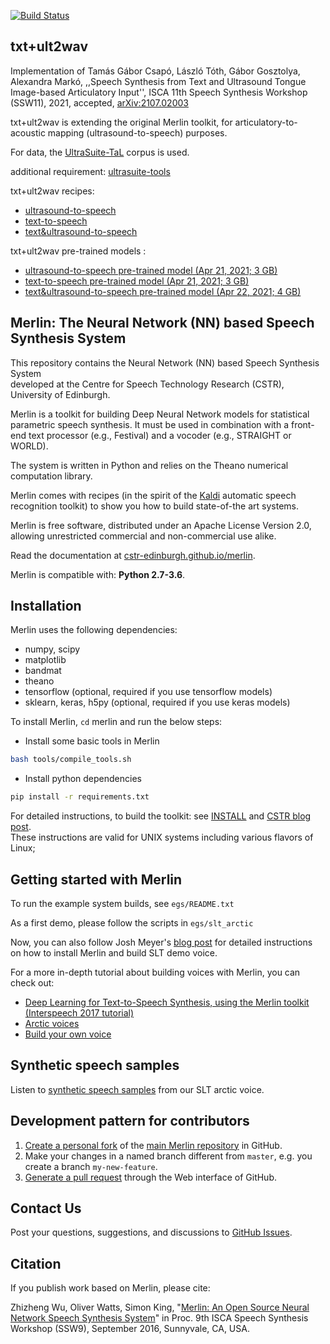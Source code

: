 [![Build Status](https://travis-ci.org/CSTR-Edinburgh/merlin.svg?branch=master)](https://travis-ci.org/CSTR-Edinburgh/merlin)

## txt+ult2wav

Implementation of Tamás Gábor Csapó, László Tóth, Gábor Gosztolya, Alexandra Markó, ,,Speech Synthesis from Text and Ultrasound Tongue Image-based Articulatory Input'', ISCA 11th Speech Synthesis Workshop (SSW11), 2021, accepted, [arXiv:2107.02003](http://arxiv.org/abs/2107.02003)

txt+ult2wav is extending the original Merlin toolkit, for articulatory-to-acoustic mapping (ultrasound-to-speech) purposes.

For data, the [UltraSuite-TaL](https://ultrasuite.github.io/data/tal_corpus/) corpus is used.

additional requirement: [ultrasuite-tools](https://github.com/UltraSuite/ultrasuite-tools)

txt+ult2wav recipes:

- [ultrasound-to-speech](egs/txt+ult2wav/ultrasuite_tal_ult2wav/README.md)
- [text-to-speech](egs/txt+ult2wav/ultrasuite_tal_txt2wav/README.md)
- [text&ultrasound-to-speech](egs/txt+ult2wav/ultrasuite_tal_txt+ult2wav/README.md)

txt+ult2wav pre-trained models :

- [ultrasound-to-speech pre-trained model (Apr 21, 2021; 3 GB)](https://simonyi-my.sharepoint.com/:u:/g/personal/csapszi_sch_bme_hu/Eb2KjIx5NClHuIhjqa5YUFIB6Z4ESe0yYrYfhBu3-Vw_Dg?e=ltUF7n)
- [text-to-speech pre-trained model (Apr 21, 2021; 3 GB)](https://simonyi-my.sharepoint.com/:u:/g/personal/csapszi_sch_bme_hu/EdZtH1h8aadFpPcSv6lUrBABMZshw5ZjPV9sLx6YQhxdFg?e=NV46pR)
- [text&ultrasound-to-speech pre-trained model (Apr 22, 2021; 4 GB)](https://simonyi-my.sharepoint.com/:u:/g/personal/csapszi_sch_bme_hu/EYpuAE7KmxhBuCIxAHfIVLMBb3dzjq7WoW8YKZwawWDnYA?e=jHIA6i)




## Merlin: The Neural Network (NN) based Speech Synthesis System

This repository contains the Neural Network (NN) based Speech Synthesis System  
developed at the Centre for Speech Technology Research (CSTR), University of 
Edinburgh. 

Merlin is a toolkit for building Deep Neural Network models for statistical parametric speech synthesis. 
It must be used in combination with a front-end text processor (e.g., Festival) and a vocoder (e.g., STRAIGHT or WORLD).

The system is written in Python and relies on the Theano numerical computation library.

Merlin comes with recipes (in the spirit of the [Kaldi](https://github.com/kaldi-asr/kaldi) automatic speech recognition toolkit) to show you how to build state-of-the art systems.

Merlin is free software, distributed under an Apache License Version 2.0, allowing unrestricted commercial and non-commercial use alike.

Read the documentation at [cstr-edinburgh.github.io/merlin](https://cstr-edinburgh.github.io/merlin/).

Merlin is compatible with: __Python 2.7-3.6__.

Installation
------------

Merlin uses the following dependencies:

- numpy, scipy
- matplotlib
- bandmat
- theano
- tensorflow (optional, required if you use tensorflow models)
- sklearn, keras, h5py (optional, required if you use keras models)

To install Merlin, `cd` merlin and run the below steps:

- Install some basic tools in Merlin
```sh
bash tools/compile_tools.sh
```
- Install python dependencies
```sh
pip install -r requirements.txt
```

For detailed instructions, to build the toolkit: see [INSTALL](https://github.com/CSTR-Edinburgh/merlin/blob/master/INSTALL.md) and [CSTR blog post](https://cstr-edinburgh.github.io/install-merlin/).  
These instructions are valid for UNIX systems including various flavors of Linux;


Getting started with Merlin
---------------------------

To run the example system builds, see `egs/README.txt`

As a first demo, please follow the scripts in `egs/slt_arctic`

Now, you can also follow Josh Meyer's [blog post](http://jrmeyer.github.io/tts/2017/02/14/Installing-Merlin.html) for detailed instructions <br/> on how to install Merlin and build SLT demo voice.

For a more in-depth tutorial about building voices with Merlin, you can check out:

- [Deep Learning for Text-to-Speech Synthesis, using the Merlin toolkit (Interspeech 2017 tutorial)](http://www.speech.zone/courses/one-off/merlin-interspeech2017)
- [Arctic voices](https://cstr-edinburgh.github.io/merlin/getting-started/slt-arctic-voice)
- [Build your own voice](https://cstr-edinburgh.github.io/merlin/getting-started/build-own-voice)


Synthetic speech samples
------------------------

Listen to [synthetic speech samples](https://cstr-edinburgh.github.io/merlin/demo.html) from our SLT arctic voice.

Development pattern for contributors
------------------------------------

1. [Create a personal fork](https://help.github.com/articles/fork-a-repo/)
of the [main Merlin repository](https://github.com/CSTR-Edinburgh/merlin) in GitHub.
2. Make your changes in a named branch different from `master`, e.g. you create
a branch `my-new-feature`.
3. [Generate a pull request](https://help.github.com/articles/creating-a-pull-request/)
through the Web interface of GitHub.

Contact Us
----------

Post your questions, suggestions, and discussions to [GitHub Issues](https://github.com/CSTR-Edinburgh/merlin/issues).

Citation
--------

If you publish work based on Merlin, please cite: 

Zhizheng Wu, Oliver Watts, Simon King, "[Merlin: An Open Source Neural Network Speech Synthesis System](https://isca-speech.org/archive/SSW_2016/pdfs/ssw9_PS2-13_Wu.pdf)" in Proc. 9th ISCA Speech Synthesis Workshop (SSW9), September 2016, Sunnyvale, CA, USA.

